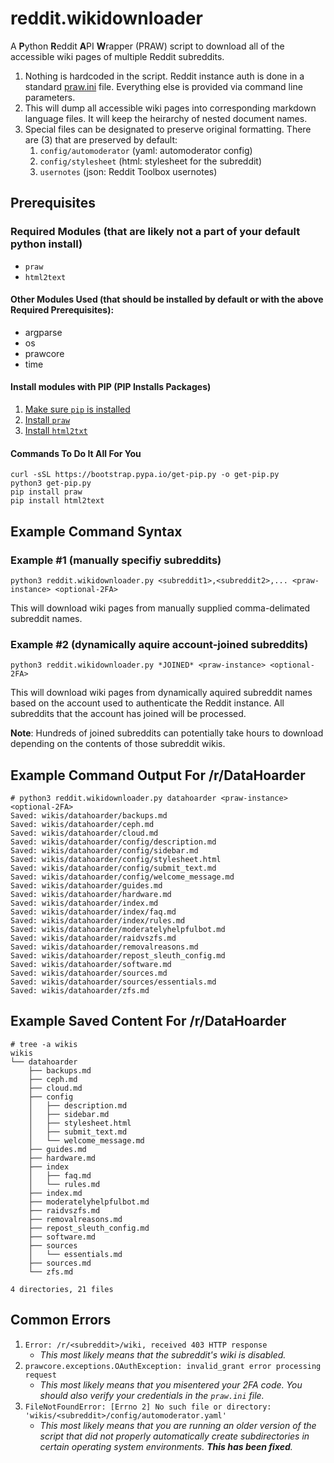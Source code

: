 # reddit.wikidownloader
A **P**ython **R**eddit **A**PI **W**rapper (PRAW) script to download all of the accessible wiki pages of multiple Reddit subreddits.

1. Nothing is hardcoded in the script. Reddit instance auth is done in a standard [praw.ini](https://praw.readthedocs.io/en/stable/getting_started/configuration/prawini.html) file. Everything else is provided via command line parameters.
1. This will dump all accessible wiki pages into corresponding markdown language files. It will keep the heirarchy of nested document names.
1. Special files can be designated to preserve original formatting. There are (3) that are preserved by default:
   1. `config/automoderator` (yaml: automoderator config)
   1. `config/stylesheet` (html: stylesheet for the subreddit)
   1. `usernotes` (json: Reddit Toolbox usernotes)

## Prerequisites

### Required Modules (that are likely not a part of your default python install)

* `praw`
* `html2text`

#### Other Modules Used (that should be installed by default or with the above Required Prerequisites):

* argparse
* os
* prawcore
* time

#### Install modules with PIP (**P**IP **I**nstalls **P**ackages)

1. [Make sure `pip` is installed](https://pip.pypa.io/en/stable/installation/)
2. [Install `praw`](https://pypi.org/project/praw/)
3. [Install `html2txt`](https://pypi.org/project/html2text/)

#### Commands To Do It All For You

    curl -sSL https://bootstrap.pypa.io/get-pip.py -o get-pip.py
    python3 get-pip.py
    pip install praw
    pip install html2text

## Example Command Syntax

### Example #1 (manually specifiy subreddits)

    python3 reddit.wikidownloader.py <subreddit1>,<subreddit2>,... <praw-instance> <optional-2FA>

This will download wiki pages from manually supplied comma-delimated subreddit names.

### Example #2 (dynamically aquire account-joined subreddits)

    python3 reddit.wikidownloader.py *JOINED* <praw-instance> <optional-2FA>

This will download wiki pages from dynamically aquired subreddit names based on the account used to authenticate the Reddit instance. All subreddits that the account has joined will be processed.

**Note**: Hundreds of joined subreddits can potentially take hours to download depending on the contents of those subreddit wikis.

## Example Command Output For /r/DataHoarder

    # python3 reddit.wikidownloader.py datahoarder <praw-instance> <optional-2FA>
    Saved: wikis/datahoarder/backups.md
    Saved: wikis/datahoarder/ceph.md
    Saved: wikis/datahoarder/cloud.md
    Saved: wikis/datahoarder/config/description.md
    Saved: wikis/datahoarder/config/sidebar.md
    Saved: wikis/datahoarder/config/stylesheet.html
    Saved: wikis/datahoarder/config/submit_text.md
    Saved: wikis/datahoarder/config/welcome_message.md
    Saved: wikis/datahoarder/guides.md
    Saved: wikis/datahoarder/hardware.md
    Saved: wikis/datahoarder/index.md
    Saved: wikis/datahoarder/index/faq.md
    Saved: wikis/datahoarder/index/rules.md
    Saved: wikis/datahoarder/moderatelyhelpfulbot.md
    Saved: wikis/datahoarder/raidvszfs.md
    Saved: wikis/datahoarder/removalreasons.md
    Saved: wikis/datahoarder/repost_sleuth_config.md
    Saved: wikis/datahoarder/software.md
    Saved: wikis/datahoarder/sources.md
    Saved: wikis/datahoarder/sources/essentials.md
    Saved: wikis/datahoarder/zfs.md

## Example Saved Content For /r/DataHoarder

    # tree -a wikis
    wikis
    └── datahoarder
        ├── backups.md
        ├── ceph.md
        ├── cloud.md
        ├── config
        │   ├── description.md
        │   ├── sidebar.md
        │   ├── stylesheet.html
        │   ├── submit_text.md
        │   └── welcome_message.md
        ├── guides.md
        ├── hardware.md
        ├── index
        │   ├── faq.md
        │   └── rules.md
        ├── index.md
        ├── moderatelyhelpfulbot.md
        ├── raidvszfs.md
        ├── removalreasons.md
        ├── repost_sleuth_config.md
        ├── software.md
        ├── sources
        │   └── essentials.md
        ├── sources.md
        └── zfs.md

    4 directories, 21 files

## Common Errors

1. `Error: /r/<subreddit>/wiki, received 403 HTTP response`  
   * *This most likely means that the subreddit's wiki is disabled.*
2. `prawcore.exceptions.OAuthException: invalid_grant error processing request`  
   * *This most likely means that you misentered your 2FA code. You should also verify your credentials in the `praw.ini` file.*
3. `FileNotFoundError: [Errno 2] No such file or directory: 'wikis/<subreddit>/config/automoderator.yaml'`  
   * *This most likely means that you are running an older version of the script that did not properly automatically create subdirectories in certain operating system environments. **This has been fixed**.*
